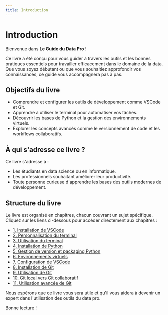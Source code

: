 ```yaml
---
title: Introduction
---
```


# Introduction

Bienvenue dans **Le Guide du Data Pro** !

Ce livre a été conçu pour vous guider à travers les outils et les bonnes pratiques essentiels pour travailler efficacement dans le domaine de la data. Que vous soyez débutant ou que vous souhaitiez approfondir vos connaissances, ce guide vous accompagnera pas à pas.

## Objectifs du livre

- Comprendre et configurer les outils de développement comme VSCode et Git.
- Apprendre à utiliser le terminal pour automatiser vos tâches.
- Découvrir les bases de Python et la gestion des environnements virtuels.
- Explorer les concepts avancés comme le versionnement de code et les workflows collaboratifs.

## À qui s'adresse ce livre ?

Ce livre s'adresse à :
- Les étudiants en data science ou en informatique.
- Les professionnels souhaitant améliorer leur productivité.
- Toute personne curieuse d'apprendre les bases des outils modernes de développement.

## Structure du livre

Le livre est organisé en chapitres, chacun couvrant un sujet spécifique. Cliquez sur les liens ci-dessous pour accéder directement aux chapitres :

- [1. Installation de VSCode](1-installation-vscode.html)
- [2. Personnalisation du terminal](2-personnalisation-terminal.html)
- [3. Utilisation du terminal](3-utilisation-terminal.html)
- [4. Installation de Python](4-installation-python.html)
- [5. Gestion de version et packaging Python](5-gestion-version-et-packaging-python.html)
- [6. Environnements virtuels](6-environnements-virtuels.html)
- [7. Configuration de VSCode](7-configuration-vscode.html)
- [8. Installation de Git](8-installation-git.html)
- [9. Utilisation de Git](9-utilisation-git.html)
- [10. Git local vers Git collaboratif](10-git-local-vers-git-collaboratif.html)
- [11. Utilisation avancée de Git](11-utilisation-git-avance.html)

Nous espérons que ce livre vous sera utile et qu'il vous aidera à devenir un expert dans l'utilisation des outils du data pro.

Bonne lecture !
